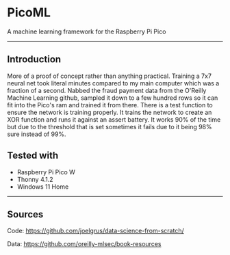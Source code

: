 # PicoML
A machine learning framework for the Raspberry Pi Pico

--- 

## Introduction

More of a proof of concept rather than anything practical. Training a 7x7 neural net took literal minutes compared to my main computer which was a fraction of a second.
Nabbed the fraud payment data from the O'Reilly Machine Learning github, sampled it down to a few hundred rows so it can fit into the Pico's ram and trained it from there.
There is a test function to ensure the network is training properly. It trains the network to create an XOR function and runs it against an assert battery. It works 90% of the time but due to the threshold that is set sometimes it fails due to it being 98% sure instead of 99%.

## Tested with 
* Raspberry Pi Pico W
* Thonny 4.1.2
* Windows 11 Home

---

## Sources
Code:
https://github.com/joelgrus/data-science-from-scratch/

Data:
https://github.com/oreilly-mlsec/book-resources
